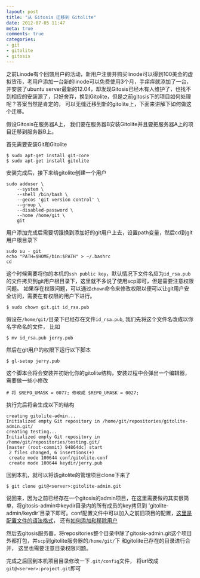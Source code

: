```yaml
---
layout: post
title: "从 Gitosis 迁移到 Gitolite"
date: 2012-07-05 11:47
meta: true
comments: true
categories:
- git
- gitolite
- gitosis
---
```


之前Linode有个回馈用户的活动，新用户注册并购买linode可以得到100美金的虚拟货币，老用户添加一台新的linode可以免费使用3个月，手痒痒就添加了一台，并安装了ubuntu server最新的12.04，却发现Gitosis已经木有人维护了，也找不到相应的安装源了，只好舍弃，换到Gitolite，但是之前gitosis下的项目如何处理呢？答案当然是肯定的，
可以无缝迁移到新的gitolite上，下面来讲解下如何做这个迁移。

假设Gitosis在服务器A上， 我们要在服务器B安装Gitolite并且要把服务器A上的项目迁移到服务器B上。

首先需要安装Git和Gitolite

    $ sudo apt-get install git-core
    $ sudo apt-get install gitolite

安装完成后，接下来给gitolite创建一个用户

    sudo adduser \
        --system \
        --shell /bin/bash \
        --gecos 'git version control' \
        --group \
        --disabled-password \
        --home /home/git \
        git


<!--more-->

用户添加完成后需要切饿换到添加好的git用户上去，设置path变量，然后cd到git用户根目录下

    sudo su - git
    echo "PATH=$HOME/bin:$PATH" > ~/.bashrc
    cd

这个时候需要将你的本机的`ssh public key`，默认情况下文件名应为`id_rsa.pub`的文件拷贝到git用户根目录下，这里就不多说了使用scp即可，但是需要注意权限问题。
如果存在权限问题，可以通过`chown`命令来修改权限以便可以让git用户安全访问，需要在有权限的用户下进行。

    $ sudo chown git.git id_rsa.pub

假设在`/home/git/`目录下已经存在文件`id_rsa.pub`, 我们先将这个文件名改成以你名字命名的文件， 比如

    $ mv id_rsa.pub jerry.pub

然后在git用户的权限下运行以下脚本

    $ gl-setup jerry.pub

这个脚本会将会安装并初始化你的gitolite结构，安装过程中会弹出一个编辑器，需要做一些小修改

    # 将 $REPO_UMASK = 0077; 修改成 $REPO_UMASK = 0027;

执行完后将会生成以下的结构

    creating gitolite-admin...
    Initialized empty Git repository in /home/git/repositories/gitolite-admin.git/
    creating testing...
    Initialized empty Git repository in /home/git/repositories/testing.git/
    [master (root-commit) 94864dc] start
     2 files changed, 6 insertions(+)
     create mode 100644 conf/gitolite.conf
     create mode 100644 keydir/jerry.pub

回到本机，就可以将该gitolite的管理项目clone下来了

    $ git clone git@<server>:gitolite-admin.git

说回来，因为之前已经存在一个gitosis的admin项目，在这里需要做的其实很简单，将gitosis-admin中keydir目录内的所有成员的key拷贝到
'gitolite-admin/keydir'目录下即可。conf配置文件中可以加入之前旧项目的配置，[这里是配置文件的语法格式][1]，
还有[如何添加和移除用户][2]

然后去gitosis服务器，将repositories整个目录中除了gitosis-admin.git这个项目外都打包，并`scp`到gitolite服务器的`/home/git/`下
和gitolite已存在的目录进行合并， 这里也需要注意目录权限问题。

完成之后回到本机项目目录修改一下`.git/config`文件， 将url改成 `git@<server>:project.git`即可



[1]: http://sitaramc.github.com/gitolite/repos.html
[2]: http://sitaramc.github.com/gitolite/users.html




